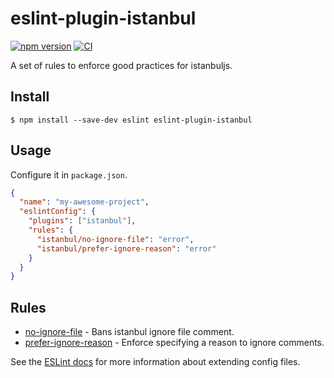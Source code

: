 # eslint-plugin-istanbul

[![npm version](https://badge.fury.io/js/eslint-plugin-istanbul.svg)](https://badge.fury.io/js/eslint-plugin-istanbul)
[![CI](https://github.com/istanbuljs/eslint-plugin-istanbul/workflows/CI/badge.svg)](https://github.com/istanbuljs/eslint-plugin-istanbul/actions)

A set of rules to enforce good practices for istanbuljs.

## Install

```console
$ npm install --save-dev eslint eslint-plugin-istanbul
```

## Usage

Configure it in `package.json`.

```json
{
  "name": "my-awesome-project",
  "eslintConfig": {
    "plugins": ["istanbul"],
    "rules": {
      "istanbul/no-ignore-file": "error",
      "istanbul/prefer-ignore-reason": "error"
    }
  }
}
```

## Rules

- [no-ignore-file](docs/rules/no-ignore-file.md) - Bans istanbul ignore file comment.
- [prefer-ignore-reason](docs/rules/prefer-ignore-reason.md) - Enforce specifying a reason to ignore comments.

See the [ESLint docs](https://eslint.org/docs/user-guide/configuring#extending-configuration-files) for more information about extending config files.
